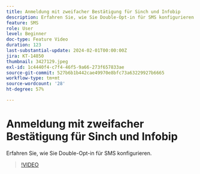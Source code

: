 ```yaml
---
title: Anmeldung mit zweifacher Bestätigung für Sinch und Infobip
description: Erfahren Sie, wie Sie Double-Opt-in für SMS konfigurieren.
feature: SMS
role: User
level: Beginner
doc-type: Feature Video
duration: 123
last-substantial-update: 2024-02-01T00:00:00Z
jira: KT-14850
thumbnail: 3427129.jpeg
exl-id: 1c4440f4-c7f4-46f5-9a66-273f657833ae
source-git-commit: 527b6b1b442cae49970e8bfc73a63229927b6665
workflow-type: tm+mt
source-wordcount: '28'
ht-degree: 57%

---
```


# Anmeldung mit zweifacher Bestätigung für Sinch und Infobip

Erfahren Sie, wie Sie Double-Opt-in für SMS konfigurieren.

>[!VIDEO](https://video.tv.adobe.com/v/3427129/?learn=on)
